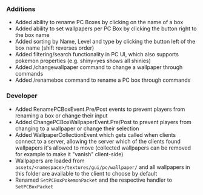 ### Additions

- Added ability to rename PC Boxes by clicking on the name of a box
- Added ability to set wallpapers per PC Box by clicking the button right to the box name
- Added sorting by Name, Level and type by clicking the button left of the box name (shift reverses order)
- Added filtering/search functionality in PC UI, which also supports pokemon properties (e.g. shiny=yes shows all shinies)
- Added /changewallpaper <player> <boxNumber> <wallpaper> command to change a wallpaper through commands
- Added /renamebox <player> <boxNumber> <name> command to rename a PC box through commands

### Developer

- Added RenamePCBoxEvent.Pre/Post events to prevent players from renaming a box or change their input
- Added ChangePCBoxWallpaperEvent.Pre/Post to prevent players from changing to a wallpaper or change their selection
- Added WallpaperCollectionEvent which gets called when clients connect to a server, allowing the server which of the clients found wallpapers it's allowed to move (collected wallpapers can be removed for example to make it "vanish" client-side)
- Wallpapers are loaded from `assets/<namespace>/textures/gui/pc/wallpaper/` and all wallpapers in this folder are available to the client to  choose by default
- Renamed `SetPCBoxPokemonPacket` and the respective handler to `SetPCBoxPacket`